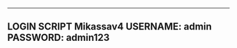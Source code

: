 -----------------------
LOGIN SCRIPT Mikassav4
USERNAME: admin
PASSWORD: admin123
------------------------
